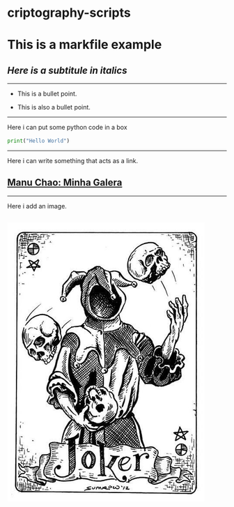 # criptography-scripts

# **This is a markfile example**
## _Here is a subtitule in italics_

---
- This is a bullet point.
* This is also a bullet point.

---

Here i can put some python code in a box

```python
print("Hello World")
```

---

Here i can write something that acts as a link.
## [Manu Chao: Minha Galera](https://www.youtube.com/watch?v=Ouw_ZaGWBpU) 

---

Here i add an image.

## ![Tatoo](https://github.com/AlyoshkaKaramazov/html-css-course/blob/master/classImages/pics/tinified/joker.jpg)